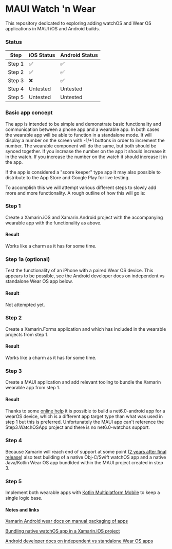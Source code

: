 # MAUI Watch 'n Wear
This repository dedicated to exploring adding watchOS and Wear OS applications in MAUI iOS and Android builds. 

### Status 
| Step   | iOS Status | Android Status |
|--------|------------|----------------|
| Step 1 | ✅         | ✅              |
| Step 2 | ✅         | ✅              |
| Step 3 | ❌         | ✅              |
| Step 4 | Untested   | Untested       |
| Step 5 | Untested   | Untested       |




### Basic app concept
The app is intended to be simple and demonstrate basic functionality and communication between a phone app and a wearable app. In both cases the wearable app will be able to function in a standalone mode. It will display a number on the screen with -1/+1 buttons in order to increment the number. The wearable component will do the same, but both should be synced together. If you increase the number on the app it should increase it in the watch. If you increase the number on the watch it should increase it in the app.

If the app is considered a "score keeper" type app it may also possible to distribute to the App Store and Google Play for live testing.

To accomplish this we will attempt various different steps to slowly add more and more functionality. A rough outline of how this will go is:

### Step 1
Create a Xamarin.iOS and Xamarin.Android project with the accompanying wearable app with the functionality as above.

#### Result
Works like a charm as it has for some time.

### Step 1a (optional)
Test the functionality of an iPhone with a paired Wear OS device. This appears to be possible, see the Android developer docs on independent vs standalone Wear OS app below.

#### Result
Not attempted yet.

### Step 2
Create a Xamarin.Forms application and which has included in the wearable projects from step 1.

#### Result
Works like a charm as it has for some time.

### Step 3
Create a MAUI application and add relevant tooling to bundle the Xamarin wearable app from step 1.

#### Result
Thanks to some [online help](https://twitter.com/ivictorhugo/status/1526561045698969604) it is possible to build a net6.0-android app for a wearOS device, which is a different app target type than what was used in step 1 but this is preferred. Unfortunately the MAUI app can't reference the Step3.WatchOSApp project and there is no net6.0-watchos support.

### Step 4
Because Xamarin will reach end of support at some point ([2 years after final release](https://dotnet.microsoft.com/en-us/platform/support/policy/xamarin)) also test building of a native Obj-C/Swift watchOS app and a native Java/Kotlin Wear OS app bundlded within the MAUI project created in step 3.

### Step 5
Implement both wearable apps with [Kotlin Multiplatform Mobile](https://kotlinlang.org/lp/mobile/) to keep a single logic base. 



#### Notes and links
[Xamarin Android wear docs on manual packaging of apps](https://docs.microsoft.com/en-us/xamarin/android/wear/deploy-test/packaging?tabs=windows#manual-packaging)

[Bundling native watchOS app in a Xamarin.iOS project](https://github.com/xamarin/xamarin-macios/issues/10070)

[Android developer docs on independent vs standalone Wear OS apps](https://developer.android.com/training/wearables/apps/standalone-apps)

